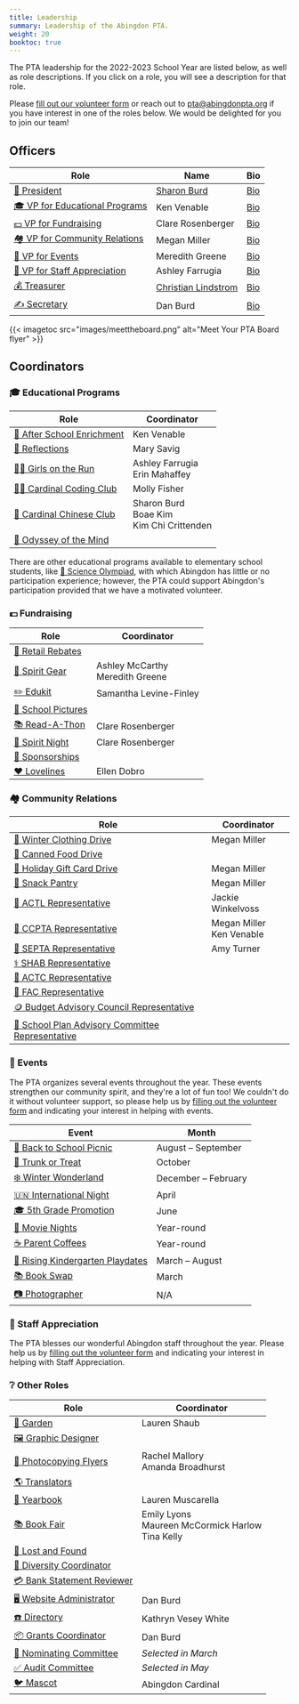 ```yaml
---
title: Leadership
summary: Leadership of the Abingdon PTA.
weight: 20
booktoc: true
---
```


The PTA leadership for the 2022-2023 School Year are listed below, as well as role descriptions. If you click on a role, you will see a description for that role.

Please [fill out our volunteer form](https://docs.google.com/forms/d/e/1FAIpQLSf50HFDkNfDxP5VfE2LzsxKbUPZdmRGQTeNEUhXkU_qLCLWZQ/viewform?usp=sf_link) or reach out to pta@abingdonpta.org if you have interest in one of the roles below. We would be delighted for you to join our team!

## Officers

| Role | Name | Bio |
|-|-|-|
| [🦸 President](/roles/#-president) | [Sharon Burd](mailto:president@abingdonpta.org) | [Bio](</2022/05/11/officer-bios/#-sharon-burd--president>) |
| [🎓 VP for Educational Programs](/roles/#-vice-president) | Ken Venable | [Bio](</2022/05/11/officer-bios/#-ken-venable--vp-for-educational-programs>) |
| [💵 VP for Fundraising](/roles/#-vice-president) | Clare Rosenberger | [Bio](</2022/05/11/officer-bios/#-clare-rosenberger--vp-for-fundraising>) |
| [🏘️ VP for Community Relations](/roles/#-vice-president) | Megan Miller | [Bio](</2022/05/11/officer-bios/#-megan-miller--vp-for-community-relations>) |
| [🎉 VP for Events](/roles/#-vice-president) | Meredith Greene | [Bio](</2022/05/11/officer-bios/#-meredith-greene--vp-for-events>) |
| [🙏 VP for Staff Appreciation](/roles/#-vice-president) | Ashley Farrugia | [Bio](</2022/05/11/officer-bios/#-ashley-farrugia--vp-for-staff-appreciation>) |
| [💰 Treasurer](/roles/#-treasurer) | [Christian Lindstrom](mailto:treasurer@abingdonpta.org) | [Bio](</2022/05/11/officer-bios/#-christian-lindstrom--treasurer>) |
| [✍️ Secretary](/roles/#-secretary) | Dan Burd | [Bio](</2022/05/11/officer-bios/#-dan-burd--secretary>) |

{{< imagetoc src="images/meettheboard.png" alt="Meet Your PTA Board flyer" >}}

## Coordinators

### 🎓 Educational Programs

| Role | Coordinator |
|-|-|
| [🔔 After School Enrichment](/roles/#-after-school-enrichment) | Ken Venable |
| [🎨 Reflections](/roles/#-reflections) | Mary Savig |
| [🏃‍♀️ Girls on the Run](/roles/#-girls-on-the-run) | Ashley Farrugia<br>Erin Mahaffey |
| [👩‍💻 Cardinal Coding Club](/roles/#-cardinal-coding-club) | Molly Fisher |
| [🧧 Cardinal Chinese Club](/roles/#-cardinal-chinese-club) | Sharon Burd<br>Boae Kim<br>Kim Chi Crittenden |
| [🧠 Odyssey of the Mind](/roles/#-odyssey-of-the-mind) |

There are other educational programs available to elementary school students, like [🔬 Science Olympiad](https://www.soinc.org/), with which Abingdon has little or no participation experience; however, the PTA could support Abingdon's participation provided that we have a motivated volunteer.

### 💵 Fundraising

| Role | Coordinator |
|-|-|
| [💸 Retail Rebates](/roles/#-retail-rebates) |
| [👕 Spirit Gear](/roles/#-spirit-gear) | Ashley McCarthy<br>Meredith Greene |
| [✏️ Edukit](/roles/#-edukit) | Samantha Levine-Finley |
| [📸 School Pictures](/roles/#-school-pictures) |
| [📚 Read-A-Thon](/roles/#-read-a-thon) | Clare Rosenberger |
| [🌯 Spirit Night](/roles/#-spirit-night) | Clare Rosenberger |
| [🤝 Sponsorships](/roles/#-sponsorships) |
| [❤️ Lovelines](/roles/#-lovelines) | Ellen Dobro |

### 🏘️ Community Relations

| Role | Coordinator |
|-|-|
| [🧥 Winter Clothing Drive](/roles/#-winter-clothing-drive) | Megan Miller |
| [🥫 Canned Food Drive](/roles/#-canned-food-drive) |
| [🎁 Holiday Gift Card Drive](/roles/#holiday-gift-card-drive) | Megan Miller |
| [🥨 Snack Pantry](/roles/#-snack-pantry) | Megan Miller |
| [🧮 ACTL Representative](/roles/#-actl-representative) | Jackie Winkelvoss |
| [🏫 CCPTA Representative](/roles/#-ccpta-representative) | Megan Miller<br>Ken Venable |
| [🏫 SEPTA Representative](/roles/#-septa-representative) | Amy Turner |
| [⚕️ SHAB Representative](/roles/#-shab-representative) |
| [🚌 ACTC Representative](/roles/#-actc-representative) |
| [🏫 FAC Representative](/roles/#-fac-representative) |
| [🪙 Budget Advisory Council Representative](/roles/#-budget-advisory-council-representative) |
| [🏫 School Plan Advisory Committee Representative](/roles/#-school-plan-advisory-committee-representative) |

### 🎉 Events

The PTA organizes several events throughout the year. These events strengthen our community spirit, and they're a lot of fun too! We couldn't do it without volunteer support, so please help us by [filling out the volunteer form](https://docs.google.com/forms/d/e/1FAIpQLSf50HFDkNfDxP5VfE2LzsxKbUPZdmRGQTeNEUhXkU_qLCLWZQ/viewform?usp=sf_link) and indicating your interest in helping with events.

| Event | Month |
|-|-|
| [👋 Back to School Picnic](/roles/#-back-to-school-picnic) | August – September |
| [🎃 Trunk or Treat](/roles/#-trunk-or-treat) | October |
| [❄️ Winter Wonderland](/roles/#-winter-wonderland) | December – February |
| [🇺🇳 International Night](/roles/#-international-night) | April |
| [🎓 5th Grade Promotion](/roles/#-5th-grade-promotion) | June |
| [🍿 Movie Nights](/roles/#-movie-nights) | Year-round |
| [☕ Parent Coffees](/roles/#-parent-coffees) | Year-round |
| [🎈 Rising Kindergarten Playdates](/roles/#-rising-kindergarten-playdates) | March – August |
| [📚 Book Swap](/roles/#-book-swap) | March |
| [📷 Photographer](/roles/#-photographer) | N/A |

### 🙏 Staff Appreciation

The PTA blesses our wonderful Abingdon staff throughout the year. Please help us by [filling out the volunteer form](https://docs.google.com/forms/d/e/1FAIpQLSf50HFDkNfDxP5VfE2LzsxKbUPZdmRGQTeNEUhXkU_qLCLWZQ/viewform?usp=sf_link) and indicating your interest in helping with Staff Appreciation.

<!--

| Event | Month |
|-|-|
| National IT Professional Day | September |
| School Custodian Appreciation Day | [October](https://www.apsva.us/post/national-custodian-appreciation-day-october-2-2021/) |
| Substitute Appreciation Day | November |
| School Psychology Week | [November](https://ala-apa.org/nlwd/) |
| Holiday Gifts for Staff | December |
| School Principal Appreciation Week | [January](https://www.governor.virginia.gov/newsroom/proclamations/proclamation/virginia-school-principal-appreciation-week.html) |
| School Board Appreciation Week | February |
| School Counselor Appreciation Week | [February](https://www.governor.virginia.gov/newsroom/proclamations/proclamation/national-school-counseling-week-1.html) |
| Crossing Guard Appreciation Week | [February](https://www.apsva.us/post/celebrate-crossing-guard-appreciation-week-2022-feb-7-11/) |
| School Bus Driver Appreciation Day | [February or October](https://www.governor.virginia.gov/newsroom/proclamations/proclamation/national-school-bus-safety-week-and-school-bus-transportation-employees-appreciation-day-3.html) |
| Random Acts of Kindness Day | February 17 |
| Social Work Week | [March](https://www.sswaa.org/school-social-work-week) |
| Assistant Principal Week | [April](https://www.naesp.org/programs/recognition/assistant-principals-week-ap-week/) |
| School Librarian Appreciation Day | April |
| Administrative Professionals Day | [April](https://en.wikipedia.org/wiki/Administrative_Professionals_Day) |
| National Afterschool Professionals Appreciation Week | [April](https://www.apsva.us/post/aps-celebrates-national-afterschool-professionals-appreciation-week/) |
| Teacher Appreciation Week | [May](https://www.doe.virginia.gov/teaching/recognition/index.shtml) |
| School Nurse Day | [May](https://www.governor.virginia.gov/newsroom/proclamations/proclamation/school-nurse-day-1.html) |
| School Lunch Hero Day | [May](https://schoolnutrition.org/schoollunchheroday/) |
| Speech Pathologist Day | May |

-->

### ❔ Other Roles

| Role | Coordinator |
|-|-|
| [🍅 Garden](/roles/#-garden) | Lauren Shaub |
| [🖼️ Graphic Designer](/roles/#-graphic-designer) |
| [📄 Photocopying Flyers](/roles/#-photocopying-flyers) | Rachel Mallory<br>Amanda Broadhurst |
| [🌎 Translators](/roles/#-translator) |
| [📖 Yearbook](/roles/#-yearbook) | Lauren Muscarella |
| [📚 Book Fair](/roles/#-book-fair) | Emily Lyons<br>Maureen McCormick Harlow<br>Tina Kelly |
| [🧸 Lost and Found](/roles/#-lost-and-found) |
| [🗽 Diversity Coordinator](/roles/#-diversity-coordinator) |
| [💳 Bank Statement Reviewer](/roles/#-bank-statement-reviewer) |
| [🖥️ Website Administrator](/roles/#-website-administrator) | Dan Burd |
| [☎️ Directory](/roles/#-directory) | Kathryn Vesey White |
| [📦 Grants Coordinator](/roles/#-grants-coordinator) | Dan Burd |
| [🙋 Nominating Committee](/roles/#-nominating-committee) | *Selected in March* |
| [✅ Audit Committee](/roles/#-audit-committee) | *Selected in May* |
| [🐦 Mascot](/roles/#-mascot) | Abingdon Cardinal |